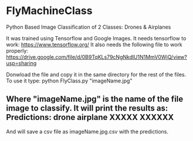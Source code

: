 # FlyMachineClass
Python Based Image Classification of 2 Classes: Drones &amp; Airplanes

It was trained using Tensorflow and Google Images.
It needs tensorflow to work: https://www.tensorflow.org/
It also needs the following file to work properly:
https://drive.google.com/file/d/0B9TqKLs79cNgNkdlU1N1MmV0WjQ/view?usp=sharing

Donwload the file and copy it in the same directory for the rest of the files.
To use it type:
python FlyClass.py "imageName.jpg"

Where "imageName.jpg" is the name of the file image to classify.
It will print the results as:
Predictions:
drone       airplane
XXXXX       XXXXXX
----------------------
And will save a csv file as imageName.jpg.csv with the predictions.
